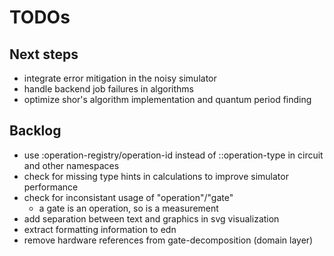 # TODOs

## Next steps
* integrate error mitigation in the noisy simulator
* handle backend job failures in algorithms
* optimize shor's algorithm implementation and quantum period finding

## Backlog
* use :operation-registry/operation-id instead of ::operation-type in circuit
  and other namespaces
* check for missing type hints in calculations to improve simulator performance
* check for inconsistant usage of "operation"/"gate"
  * a gate is an operation, so is a measurement
* add separation between text and graphics in svg visualization
* extract formatting information to edn
* remove hardware references from gate-decomposition (domain layer)


